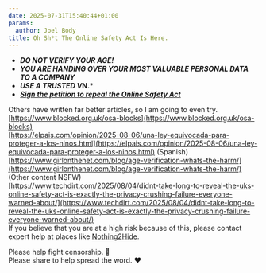 ```yaml
---
date: 2025-07-31T15:40:44+01:00
params:
  author: Joel Body
title: Oh Sh*t The Online Safety Act Is Here.
---
```



- ***DO NOT VERIFY YOUR AGE!***
- ***YOU ARE HANDING OVER YOUR MOST VALUABLE PERSONAL DATA TO A COMPANY***
- ***USE A TRUSTED V*N.***
- [***Sign the petition to repeal the Online Safety Act***](https://petition.parliament.uk/petitions/722903)
  
Others have written far better articles, so I am going to even try.
[https://www.blocked.org.uk/osa-blocks](https://www.blocked.org.uk/osa-blocks)  
[https://elpais.com/opinion/2025-08-06/una-ley-equivocada-para-proteger-a-los-ninos.html](https://elpais.com/opinion/2025-08-06/una-ley-equivocada-para-proteger-a-los-ninos.html) (Spanish)  
[https://www.girlonthenet.com/blog/age-verification-whats-the-harm/](https://www.girlonthenet.com/blog/age-verification-whats-the-harm/) (Other content NSFW)  
[https://www.techdirt.com/2025/08/04/didnt-take-long-to-reveal-the-uks-online-safety-act-is-exactly-the-privacy-crushing-failure-everyone-warned-about/](https://www.techdirt.com/2025/08/04/didnt-take-long-to-reveal-the-uks-online-safety-act-is-exactly-the-privacy-crushing-failure-everyone-warned-about/)  
If you believe that you are at a high risk because of this, please contact expert help at places like [Nothing2Hide](https://nothing2hide.org/en/).
 
 
Please help fight censorship. 🚀  
Please share to help spread the word. ❤
